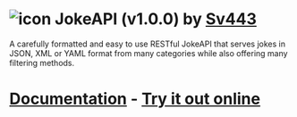 # ![icon](https://sv443.net/cdn/jokeapi/icon_tiny.png) JokeAPI (v1.0.0) by [Sv443](https://sv443.net/)
A carefully formatted and easy to use RESTful JokeAPI that serves jokes in JSON, XML or YAML format from many categories while also offering many filtering methods.

# [Documentation](https://sv443.net/jokeapi) - [Try it out online](https://sv443.net/jokeapi#try-it)
